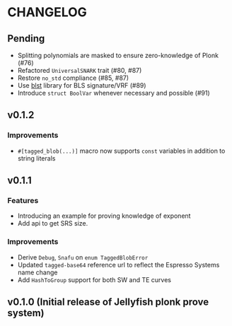 # CHANGELOG

## Pending

- Splitting polynomials are masked to ensure zero-knowledge of Plonk (#76)
- Refactored `UniversalSNARK` trait (#80, #87)
- Restore `no_std` compliance (#85, #87)
- Use [blst](https://github.com/supranational/blst) library for BLS signature/VRF (#89)
- Introduce `struct BoolVar` whenever necessary and possible (#91)

## v0.1.2

### Improvements

- `#[tagged_blob(...)]` macro now supports `const` variables in addition to string literals

## v0.1.1

### Features

- Introducing an example for proving knowledge of exponent
- Add api to get SRS size.

### Improvements

- Derive `Debug`, `Snafu` on `enum TaggedBlobError`
- Updated `tagged-base64` reference url to reflect the Espresso Systems name change
- Add `HashToGroup` support for both SW and TE curves

## v0.1.0 (Initial release of Jellyfish plonk prove system)
